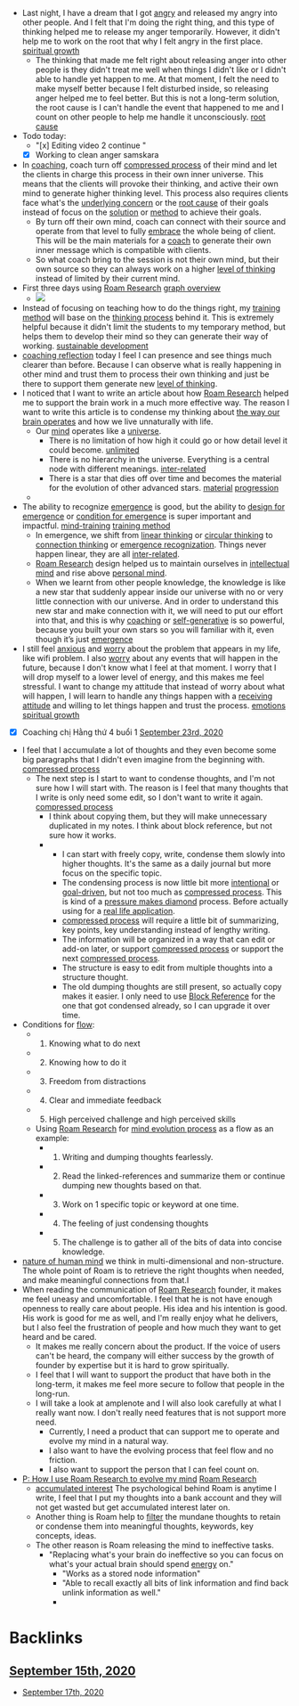 - Last night, I have a dream that I got [angry](<angry.md>) and released my angry into other people. And I felt that I'm doing the right thing, and this type of thinking helped me to release my anger temporarily. However, it didn't help me to work on the root that why I felt angry in the first place. [spiritual growth](<spiritual growth.md>)
    - The thinking that made me felt right about releasing anger into other people is they didn't treat me well when things I didn't like or I didn't able to handle yet happen to me. At that moment, I felt the need to make myself better because I felt disturbed inside, so releasing anger helped me to feel better. But this is not a long-term solution, the root cause is I can't handle the event that happened to me and I count on other people to help me handle it unconsciously. [root cause](<root cause.md>)
- Todo today:
    - "[x] Editing video 2 continue "
    - [x] Working to clean anger samskara
- In [coaching](<coaching.md>), coach turn off [compressed process](<compressed process.md>) of their mind and let the clients in charge this process in their own inner universe. This means that the clients will provoke their thinking, and active their own mind to generate higher thinking level. This process also requires clients face what's the [underlying concern](<underlying concern.md>) or the [root cause](<root cause.md>) of their goals instead of focus on the [solution](<solution.md>) or [method](<method.md>) to achieve their goals.
    - By turn off their own mind, coach can connect with their source and operate from that level to fully [embrace](<embrace.md>) the whole being of client. This will be the main materials for a [coach](<coach.md>) to generate their own inner message which is compatible with clients.
    - So what coach bring to the session is not their own mind, but their own source so they can always work on a higher [level of thinking](<level of thinking.md>) instead of limited by their current mind.
- First three days using [Roam Research](<Roam Research.md>) [graph overview](<graph overview.md>)
    - ![](https://firebasestorage.googleapis.com/v0/b/firescript-577a2.appspot.com/o/imgs%2Fapp%2FNgoctien%2F9icyWb7UmP.png?alt=media&token=6bcf54f8-5692-4c7a-a1dc-929bd284cec5)
- Instead of focusing on teaching how to do the things right, my [training method](<training method.md>) will base on the [thinking process](<thinking process.md>) behind it. This is extremely helpful because it didn't limit the students to my temporary method, but helps them to develop their mind so they can generate their way of working. [sustainable development](<sustainable development.md>)
- [coaching reflection](<coaching reflection.md>) today I feel I can presence and see things much clearer than before. Because I can observe what is really happening in other mind and trust them to process their own thinking and just be there to support them generate new [level of thinking](<level of thinking.md>).
- I noticed that I want to write an article about how [Roam Research](<Roam Research.md>) helped me to support the brain work in a much more effective way. The reason I want to write this article is to condense my thinking about [the way our brain operates](<the way our brain operates.md>) and how we live unnaturally with life.
    - Our [mind](<mind.md>) operates like a [universe](<universe.md>).
        - There is no limitation of how high it could go or how detail level it could become. [unlimited](<unlimited.md>)
        - There is no hierarchy in the universe. Everything is a central node with different meanings. [inter-related](<inter-related.md>)
        -  There is a star that dies off over time and becomes the material for the evolution of other advanced stars. [material](<material.md>) [progression](<progression.md>) 
    - 
- The ability to recognize [emergence](<emergence.md>) is good, but the ability to [design for emergence](<design for emergence.md>) or [condition for emergence](<condition for emergence.md>) is super important and impactful. [mind-training](<mind-training.md>) [training method](<training method.md>)
    - In emergence, we shift from [linear thinking](<linear thinking.md>) or [circular thinking](<circular thinking.md>) to [connection thinking](<connection thinking.md>) or [emergence recognization](<emergence recognization.md>). Things never happen linear, they are all [inter-related](<inter-related.md>). 
    - [Roam Research](<Roam Research.md>) design helped us to maintain ourselves in [intellectual mind](<intellectual mind.md>) and rise above [personal mind](<personal mind.md>).
    - When we learnt from other people knowledge, the knowledge is like a new star that suddenly appear inside our universe with no or very little connection with our universe. And in order to understand this new star and make connection with it, we will need to put our effort into that, and this is why [coaching](<coaching.md>) or [self-generative](<self-generative.md>) is so powerful, because you built your own stars so you will familiar with it, even though it’s just [emergence](<emergence.md>)
- I still feel [anxious](<anxious.md>) and [worry](<worry.md>) about the problem that appears in my life, like wifi problem. I also [worry](<worry.md>) about any events that will happen in the future, because I don't know what I feel at that moment. I worry that I will drop myself to a lower level of energy, and this makes me feel stressful. I want to change my attitude that instead of worry about what will happen, I will learn to handle any things happen with a [receiving attitude](<receiving attitude.md>) and willing to let things happen and trust the process. [emotions](<emotions.md>) [spiritual growth](<spiritual growth.md>) 
- [x] Coaching chị Hằng thứ 4 buổi 1 [September 23rd, 2020](<September 23rd, 2020.md>)
- I feel that I accumulate a lot of thoughts and they even become some big paragraphs that I didn't even imagine from the beginning with.  [compressed process](<compressed process.md>)
    - The next step is I start to want to condense thoughts, and I'm not sure how I will start with. The reason is I feel that many thoughts that I write is only need some edit, so I don't want to write it again. [compressed process](<compressed process.md>)
        - I think about copying them, but they will make unnecessary duplicated in my notes. I think about block reference, but not sure how it works.
        - 
            - I can start with freely copy, write, condense them slowly into higher thoughts. It's the same as a daily journal but more focus on the specific topic.
            - The condensing process is now little bit more [intentional](<intentional.md>) or [goal-driven](<goal-driven.md>), but not too much as [compressed process](<compressed process.md>). This is kind of a [pressure makes diamond](<pressure makes diamond.md>) process. Before actually using for a [real life application](<real life application.md>).
            - [compressed process](<compressed process.md>) will require a little bit of summarizing, key points, key understanding instead of lengthy writing. 
            - The information will be organized in a way that can edit or add-on later, or support [compressed process](<compressed process.md>) or support the next [compressed process](<compressed process.md>).
            - The structure is easy to edit from multiple thoughts into a structure thought.
            - The old dumping thoughts are still present, so actually copy makes it easier. I only need to use [Block Reference](<Block Reference.md>) for the one that got condensed already, so I can upgrade it over time.
- Conditions for [flow](<flow.md>):
    - 1. Knowing what to do next
    - 2. Knowing how to do it
    - 3. Freedom from distractions
    - 4. Clear and immediate feedback
    - 5. High perceived challenge and high perceived skills
    - Using [Roam Research](<Roam Research.md>) for [mind evolution process](<mind evolution process.md>) as a flow as an example:
        - 1. Writing and dumping thoughts fearlessly.
        - 2. Read the linked-references and summarize them or continue dumping new thoughts based on that.
        - 3. Work on 1 specific topic or keyword at one time.
        - 4. The feeling of just condensing thoughts
        - 5. The challenge is to gather all of the bits of data into concise knowledge.
- [nature of human mind](<nature of human mind.md>) we think in multi-dimensional and non-structure. The whole point of Roam is to retrieve the right thoughts when needed, and make meaningful connections from that.I
- When reading the communication of [Roam Research](<Roam Research.md>) founder, it makes me feel uneasy and uncomfortable. I feel that he is not have enough openness to really care about people. His idea and his intention is good. His work is good for me as well, and I'm really enjoy what he delivers, but I also feel the frustration of people and how much they want to get heard and be cared. 
    - It makes me really concern about the product. If the voice of users can't be heard, the company will either success by the growth of founder by expertise but it is hard to grow spiritually. 
    - I feel that I will want to support the product that have both in the long-term, it makes me feel more secure to follow that people in the long-run. 
    - I will take a look at amplenote and I will also look carefully at what I really want now. I don't really need features that is not support more need. 
        - Currently, I need a product that can support me to operate and evolve my mind in a natural way.
        - I also want to have the evolving process that feel flow and no friction.
        - I also want to support the person that I can feel count on. 
- [P: How I use Roam Research to evolve my mind](<P: How I use Roam Research to evolve my mind.md>) [Roam Research](<Roam Research.md>)
    - [accumulated interest](<accumulated interest.md>) The psychological behind Roam is anytime I write, I feel that I put my thoughts into a bank account and they will not get wasted but get accumulated interest later on. 
    - Another thing is Roam help to [filter](<filter.md>) the mundane thoughts to retain or condense them into meaningful thoughts, keywords, key concepts, ideas.
    - The other reason is Roam releasing the mind to ineffective tasks. 
        - "Replacing what's your brain do ineffective so you can focus on what's your actual brain should spend [energy](<energy.md>) on."
            - "Works as a stored node information"
            - "Able to recall exactly all bits of link information and find back unlink information as well."
            - 

# Backlinks
## [September 15th, 2020](<September 15th, 2020.md>)
- [September 17th, 2020](<September 17th, 2020.md>)

